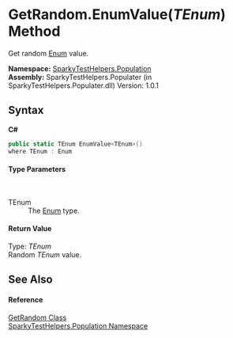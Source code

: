 # GetRandom.EnumValue(*TEnum*) Method 
 

Get random <a href="http://msdn2.microsoft.com/en-us/library/1zt1ybx4" target="_blank">Enum</a> value.

**Namespace:**&nbsp;<a href="N_SparkyTestHelpers_Population.md">SparkyTestHelpers.Population</a><br />**Assembly:**&nbsp;SparkyTestHelpers.Populater (in SparkyTestHelpers.Populater.dll) Version: 1.0.1

## Syntax

**C#**<br />
``` C#
public static TEnum EnumValue<TEnum>()
where TEnum : Enum

```


#### Type Parameters
&nbsp;<dl><dt>TEnum</dt><dd>The <a href="http://msdn2.microsoft.com/en-us/library/1zt1ybx4" target="_blank">Enum</a> type.</dd></dl>

#### Return Value
Type: *TEnum*<br />Random *TEnum* value.

## See Also


#### Reference
<a href="T_SparkyTestHelpers_Population_GetRandom.md">GetRandom Class</a><br /><a href="N_SparkyTestHelpers_Population.md">SparkyTestHelpers.Population Namespace</a><br />